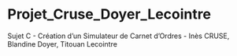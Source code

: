 # Projet_Cruse_Doyer_Lecointre
Sujet C - Création d’un Simulateur de Carnet d’Ordres - Inès CRUSE, Blandine Doyer, Titouan Lecointre
